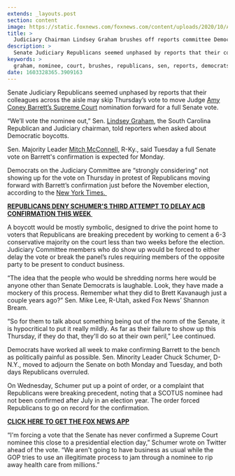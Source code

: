 ```yaml
--- 
extends: _layouts.post 
section: content 
image: https://static.foxnews.com/foxnews.com/content/uploads/2020/10/AP-barrett.jpg 
title: > 
  Judiciary Chairman Lindsey Graham brushes off reports committee Democrats may boycott ACB vote 
description: > 
  Senate Judiciary Republicans seemed unphased by reports that their colleagues across the aisle may skip Thursday’s vote to move Judge Amy Coney Barrett’s Supreme Court nomination forward for a full Senate vote.“We’ll vote the nominee out,” Sen. Lindsey Graham, the South Carolina Republican and Judiciary chairman, told reporters when asked about Democratic boycotts.Majority Leader Mitch McConnell, R-Ky., said Tuesday a full Senate vote on Barrett's confirmation is expected for Monday.“The idea that the people who would be shredding norms here would be anyone other than Senate Democrats is laughable.Minority Leader Chuck Schumer, D-N.Y., moved to adjourn the Senate on both Monday and Tuesday, and both days Republicans overruled. 
keywords: > 
  graham, nominee, court, brushes, republicans, sen, reports, democrats, confirmation, judiciary, senate, committee, election, vote, chairman, schumer, boycott, lindsey 
date: 1603328365.3909163 
--- 
```

<div><p class="speakable">Senate Judiciary Republicans seemed unphased by reports that their colleagues across the aisle may skip Thursday&#8217;s vote to move Judge <a href="https://www.foxnews.com/category/politics/judiciary/confirmation-of-amy-coney-barrett" target="_blank">Amy Coney Barrett&#8217;s </a><a href="https://www.foxnews.com/category/politics/judiciary/supreme-court" target="_blank">Supreme Court</a> nomination forward for a full Senate vote.&#160;</p><p class="ad gam"></p><p class="ad gam"></p><p class="ad gam"></p><p class="speakable">&#8220;We&#8217;ll vote the nominee out,&#8221; Sen. <a href="https://www.foxnews.com/category/person/lindsey-graham" target="_blank">Lindsey Graham</a>, the South Carolina Republican and Judiciary chairman, told reporters when asked about Democratic boycotts.&#160;</p><p>Sen. Majority Leader <a href="https://www.foxnews.com/category/person/mitch-mcconnell" target="_blank">Mitch McConnell,</a> R-Ky., said Tuesday a full Senate vote on Barrett's confirmation is expected for Monday.&#160;</p><p>Democrats on the Judiciary Committee are &#8220;strongly considering&#8221; not showing up for the vote on Thursday in protest of Republicans moving forward with Barrett&#8217;s confirmation just before the November election, according to the <a href="https://www.nytimes.com/live/2020/10/20/us/trump-biden-election#no-more-business-as-usual-democrats-weigh-boycott-of-committee-vote-on-judge-barrett" target="_blank">New York Times.&#160;</a></p><p class="ad gam"></p><p><a href="https://www.foxnews.com/politics/republicans-deny-schumer-delay-acb-confirmation" target="_blank"><strong>REPUBLICANS DENY SCHUMER'S THIRD ATTEMPT TO DELAY ACB CONFIRMATION THIS WEEK&#160;</strong></a></p><p class="ad gam"></p><p>A boycott would be mostly symbolic, designed to drive the point home to voters that Republicans are breaking precedent by working to cement a 6-3 conservative majority on the court less than two weeks before the election. Judiciary Committee members who do show up would be forced to either delay the vote or break the panel&#8217;s rules requiring members of the opposite party to be present to conduct business.&#160;</p><p>&#8220;The idea that the people who would be shredding norms here would be anyone other than Senate Democrats is laughable. Look, they have made a mockery of this process. Remember what they did to Brett Kavanaugh just a couple years ago?&#8221; Sen. Mike Lee, R-Utah, asked Fox News&#8217; Shannon Bream.&#160;</p><p class="ad gam"></p><p>&#8220;So for them to talk about something being out of the norm of the Senate, it is hypocritical to put it really mildly. As far as their failure to show up this Thursday, if they do that, they'll do so at their own peril,&#8221; Lee continued.&#160;</p><p class="ad gam"></p><p>Democrats have worked all week to make confirming Barrett to the bench as politically painful as possible. Sen. Minority Leader Chuck Schumer, D-N.Y., moved to adjourn the Senate on both Monday and Tuesday, and both days Republicans overruled.&#160;</p><p class="ad gam"></p><p>On Wednesday, Schumer put up a point of order, or a complaint that Republicans were breaking precedent, noting that a SCOTUS nominee had not been confirmed after July in an election year. The order forced Republicans to go on record for the confirmation.&#160;</p><p class="ad gam"></p><p><strong><a href="https://www.foxnews.com/apps-products" target="_blank">CLICK HERE TO GET THE FOX NEWS APP</a></strong></p><p>&#8220;I'm forcing a vote that the Senate has never confirmed a Supreme Court nominee this close to a presidential election day,&#8221; Schumer wrote on Twitter ahead of the vote. &#8220;We aren't going to have business as usual while the GOP tries to use an illegitimate process to jam through a nominee to rip away health care from millions.&#8221;</p></div>
